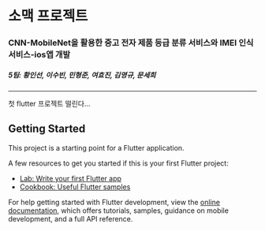 # 소맥 프로젝트

### CNN-MobileNet을 활용한 중고 전자 제품 등급 분류 서비스와 IMEI 인식 서비스-ios앱 개발  
##### 5팀: 황인선, 이수빈, 민형준, 여효진, 김영규, 문세희  

---  
첫 flutter 프로젝트 떨린다...  

## Getting Started

This project is a starting point for a Flutter application.

A few resources to get you started if this is your first Flutter project:

- [Lab: Write your first Flutter app](https://docs.flutter.dev/get-started/codelab)
- [Cookbook: Useful Flutter samples](https://docs.flutter.dev/cookbook)

For help getting started with Flutter development, view the
[online documentation](https://docs.flutter.dev/), which offers tutorials,
samples, guidance on mobile development, and a full API reference.
